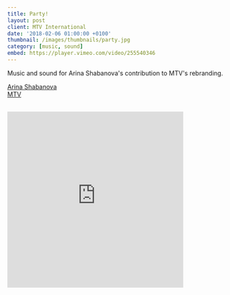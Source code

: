 ```yaml
---
title: Party!
layout: post
client: MTV International
date: '2018-02-06 01:00:00 +0100'
thumbnail: /images/thumbnails/party.jpg
category: [music, sound]
embed: https://player.vimeo.com/video/255540346
---
```


Music and sound for Arina Shabanova's contribution to MTV's rebranding.

[Arina Shabanova](http://arinashabanova.com)  
[MTV](http://www.mtv.com)  

<br>
<iframe style="border: 0; width: 400px; height: 400px;" src="https://bandcamp.com/EmbeddedPlayer/track=2461060333/size=large/bgcol=ffffff/linkcol=f171a2/minimal=true/transparent=true/" seamless><a href="http://skillbard.bandcamp.com/track/teh-dixieland-debacle">Teh Dixieland Debacle by Skillbard</a></iframe>
